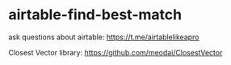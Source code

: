 # airtable-find-best-match

ask questions about airtable: https://t.me/airtablelikeapro

Closest Vector library: https://github.com/meodai/ClosestVector
